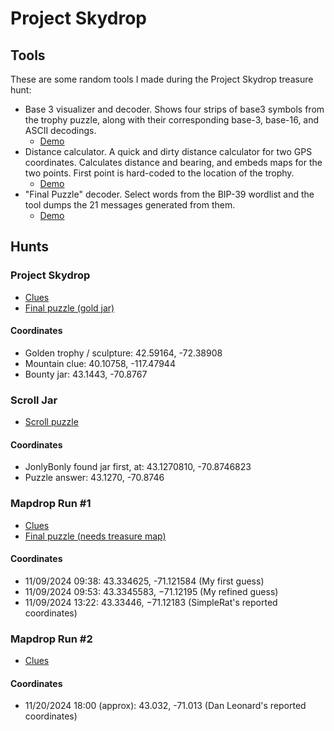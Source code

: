 # Project Skydrop

## Tools

These are some random tools I made during the Project Skydrop treasure hunt:

* Base 3 visualizer and decoder.  Shows four strips of base3 symbols from the trophy puzzle, along with their corresponding base-3, base-16, and ASCII decodings.
  * [Demo](https://doranchak.github.io/project-skydrop/base3.html)
* Distance calculator.  A quick and dirty distance calculator for two GPS coordinates.  Calculates distance and bearing, and embeds maps for the two points.  First point is hard-coded to the location of the trophy.
  * [Demo](https://doranchak.github.io/project-skydrop/distance.html)   
* "Final Puzzle" decoder.  Select words from the BIP-39 wordlist and the tool dumps the 21 messages generated from them.
  * [Demo](https://doranchak.github.io/project-skydrop/final-puzzle.html)

## Hunts

### Project Skydrop

* [Clues](https://github.com/doranchak/project-skydrop/tree/main/puzzle-clues/01-project-skydrop)
* [Final puzzle (gold jar)](https://doranchak.github.io/project-skydrop/matrix-final-puzzle.html)

#### Coordinates 

* Golden trophy / sculpture:  42.59164, -72.38908
* Mountain clue:  40.10758, -117.47944
* Bounty jar: 43.1443, -70.8767
  
### Scroll Jar

* [Scroll puzzle](https://doranchak.github.io/project-skydrop/scroll-puzzle.html)

#### Coordinates

* JonlyBonly found jar first, at:  43.1270810, -70.8746823
* Puzzle answer:  43.1270, -70.8746

### Mapdrop Run #1

* [Clues](https://github.com/doranchak/project-skydrop/tree/main/puzzle-clues/03-mapdrop-run-1)
* [Final puzzle (needs treasure map)](https://doranchak.github.io/project-skydrop/puzzle-clues/03-mapdrop-run-1/final-puzzle.html)

#### Coordinates 

* 11/09/2024 09:38:  43.334625, -71.121584 (My first guess)
* 11/09/2024 09:53:  43.3345583, −71.12195 (My refined guess)
* 11/09/2024 13:22:  43.33446, −71.12183 (SimpleRat's reported coordinates)
  
### Mapdrop Run #2

* [Clues](https://github.com/doranchak/project-skydrop/tree/main/puzzle-clues/04-mapdrop-run-2)
  
#### Coordinates 

* 11/20/2024 18:00 (approx):  43.032, -71.013 (Dan Leonard's reported coordinates)
